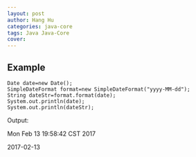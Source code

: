 ```yaml
---
layout: post
author: Hang Hu
categories: java-core
tags: Java Java-Core 
cover: 
---
```


## Example

```
Date date=new Date();
SimpleDateFormat format=new SimpleDateFormat("yyyy-MM-dd");
String dateStr=format.format(date);
System.out.println(date);
System.out.println(dateStr);
```

Output:

Mon Feb 13 19:58:42 CST 2017

2017-02-13
